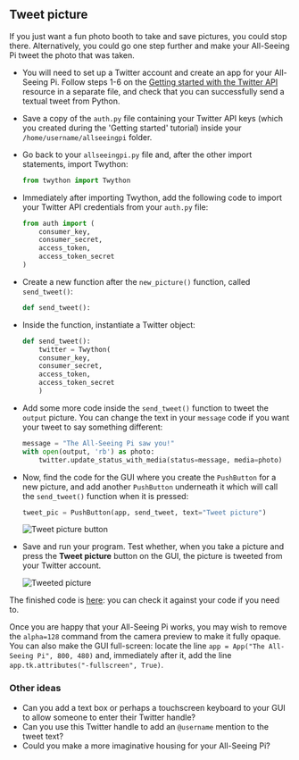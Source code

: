 ## Tweet picture

If you just want a fun photo booth to take and save pictures, you could stop there. Alternatively, you could go one step further and make your All-Seeing Pi tweet the photo that was taken.

- You will need to set up a Twitter account and create an app for your All-Seeing Pi. Follow steps 1-6 on the [Getting started with the Twitter API](https://projects.raspberrypi.org/en/projects/getting-started-with-the-twitter-api) resource in a separate file, and check that you can successfully send a textual tweet from Python.

- Save a copy of the `auth.py` file containing your Twitter API keys (which you created during the 'Getting started' tutorial) inside your `/home/username/allseeingpi` folder.

- Go back to your `allseeingpi.py` file and, after the other import statements, import Twython:

    ```python
    from twython import Twython
    ```

- Immediately after importing Twython, add the following code to import your Twitter API credentials from your `auth.py` file:

    ```python
    from auth import (
        consumer_key,
        consumer_secret,
        access_token,
        access_token_secret
    )
    ```

- Create a new function after the `new_picture()` function, called `send_tweet()`:

    ```python
    def send_tweet():
    ```

- Inside the function, instantiate a Twitter object:

    ```python
    def send_tweet():
        twitter = Twython(
        consumer_key,
        consumer_secret,
        access_token,
        access_token_secret
        )
    ```

- Add some more code inside the `send_tweet()` function to tweet the `output` picture. You can change the text in your `message` code if you want your tweet to say something different:

    ```python
    message = "The All-Seeing Pi saw you!"
    with open(output, 'rb') as photo:
        twitter.update_status_with_media(status=message, media=photo)
    ```

- Now, find the code for the GUI where you create the `PushButton` for a new picture, and add another `PushButton` underneath it which will call the `send_tweet()` function when it is pressed:

    ```python
    tweet_pic = PushButton(app, send_tweet, text="Tweet picture")
    ```

    ![Tweet picture button](images/tweet-picture.png)

- Save and run your program. Test whether, when you take a picture and press the **Tweet picture** button on the GUI, the picture is tweeted from your Twitter account.

    ![Tweeted picture](images/tweet-result.png)


The finished code is [here](resources/finished_allseeingpi.py): you can check it against your code if you need to.

Once you are happy that your All-Seeing Pi works, you may wish to remove the `alpha=128` command from the camera preview to make it fully opaque. You can also make the GUI full-screen: locate the line `app = App("The All-Seeing Pi", 800, 480)` and, immediately after it, add the line `app.tk.attributes("-fullscreen", True)`.

### Other ideas
- Can you add a text box or perhaps a touchscreen keyboard to your GUI to allow someone to enter their Twitter handle?
- Can you use this Twitter handle to add an `@username` mention to the tweet text?
- Could you make a more imaginative housing for your All-Seeing Pi?
